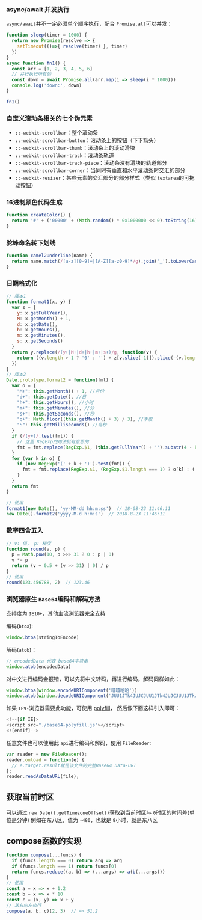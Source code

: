### async/await 并发执行
`async/await`并不一定必须单个顺序执行，配合 `Promise.all`可以并发：
```js
function sleep(timer = 1000) {
  return new Promise(resolve => {
    setTimeout(()=>{ resolve(timer) }, timer)
  })
}
async function fn1() {
  const arr = [1, 2, 3, 4, 5, 6]
  // 并行执行所有的
  const down = await Promise.all(arr.map(i => sleep(i * 1000)))
  console.log('down:', down)
}

fn1()
```

### 自定义滚动条相关的七个伪元素

- `::-webkit-scrollbar`：整个滚动条
- `::-webkit-scrollbar-button`：滚动条上的按钮（下下箭头）
- `::-webkit-scrollbar-thumb`：滚动条上的滚动滑块
- `::-webkit-scrollbar-track`：滚动条轨道
- `::-webkit-scrollbar-track-piece`：滚动条没有滑块的轨道部分
- `::-webkit-scrollbar-corner`：当同时有垂直和水平滚动条时交汇的部分
- `::-webkit-resizer`：某些元素的交汇部分的部分样式（类似 `textarea`的可拖动按钮）

### 16进制颜色代码生成

```js
function createColor() {
  return '#' + ('00000' + (Math.random() * 0x1000000 << 0).toString(16)).slice(-6)
}
```

### 驼峰命名转下划线

```js
function camel2Underline(name) {
  return name.match(/[a-z][0-9]+|[A-Z][a-z0-9]*/g).join('_').toLowerCase()
}
```

### 日期格式化

```js
// 版本1
function format1(x, y) {
  var z = {
    y: x.getFullYear(),
    M: x.getMonth() + 1,
    d: x.getDate(),
    h: x.getHours(),
    m: x.getMinutes(),
    s: x.getSeconds()
  }
  return y.replace(/(y+|M+|d+|h+|m+|s+)/g, function(v) {
    return ((v.length > 1 ? '0' : '') + z[v.slice(-1)]).slice(-(v.length > 2 ? v.length : 2))
  })
}
// 版本2
Date.prototype.format2 = function(fmt) {
  var o = {
    "M+": this.getMonth() + 1, //月份 
    "d+": this.getDate(), //日 
    "h+": this.getHours(), //小时 
    "m+": this.getMinutes(), //分 
    "s+": this.getSeconds(), //秒 
    "q+": Math.floor((this.getMonth() + 3) / 3), //季度 
    "S": this.getMilliseconds() //毫秒 
  }
  if (/(y+)/.test(fmt)) {
    // 这里 RegExp的用法挺有意思的
    fmt = fmt.replace(RegExp.$1, (this.getFullYear() + '').substr(4 - RegExp.$1.length))
  }
  for (var k in o) {
    if (new RegExp('(' + k + ')').test(fmt)) {
      fmt = fmt.replace(RegExp.$1, (RegExp.$1.length === 1) ? o[k] : ('00' + o[k]).substr(('' + o[k]).length))
    }
  }
  return fmt
}

// 使用
format1(new Date(), 'yy-MM-dd hh:m:ss')  // 18-08-23 11:46:11
new Date().format2('yyyy-M-d h:m:s')  // 2018-8-23 11:46:11
```

### 数字四舍五入

```js
// v: 值， p: 精度
function round(v, p) {
  p = Math.pow(10, p >>> 31 ? 0 : p | 0)
  v *= p
  return (v + 0.5 + (v >> 31) | 0) / p
}
// 使用
round(123.456788, 2)  // 123.46
```

### 浏览器原生 `Base64`编码和解码方法

支持度为 `IE10+`，其他主流浏览器完全支持

编码(`btoa`):
```js
window.btoa(stringToEncode)
```

解码(`atob`)：
```js
// encodedData 代表 base64字符串
window.atob(encodedData)
```

对中文进行编码会报错，可以先将中文转码，再进行编码，解码同样如此：
```js
window.btoa(window.encodeURIComponent('嘻嘻哈哈'))
window.atob(window.decodeURIComponent('JUU1JTk4JUJCJUU1JTk4JUJCJUU1JTkzJTg4JUU1JTkzJTg4'))
```

如果 `IE9-`浏览器需要此功能，可使用 [polyfill](https://github.com/davidchambers/Base64.js/blob/master/base64.js)，
然后像下面这样引入即可：
```js
<!--[if IE]>
<script src="./base64-polyfill.js"></script>
<![endif]-->
```

任意文件也可以使用此 `api`进行编码和解码，使用 `FileReader`:
```js
var reader = new FileReader();
reader.onload = function(e) {
  // e.target.result就是该文件的完整Base64 Data-URI
};
reader.readAsDataURL(file);
```
## 获取当前时区

可以通过 `new Date().getTimezoneOffset()`获取到当前时区与 `0`时区的时间差(单位是分钟)
例如在东八区，值为 `-480`，也就是 `8`小时，就是东八区

## compose函数的实现

```js
function compose(...funcs) {
  if (funcs.length === 0) return arg => arg
  if (funcs.length === 1) return funcs[0]
  return funcs.reduce((a, b) => (...args) => a(b(...args)))
}
// 使用
const a = x => x + 1.2
const b = x => x * 10
const c = (x, y) => x + y
// 从右向左执行
compose(a, b, c)(2, 3)  // => 51.2
```
